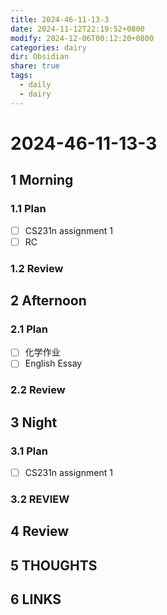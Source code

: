 ```yaml
---
title: 2024-46-11-13-3
date: 2024-11-12T22:19:52+0800
modify: 2024-12-06T00:12:20+0800
categories: dairy
dir: Obsidian
share: true
tags:
  - daily
  - dairy
---
```


# 2024-46-11-13-3

## 1 Morning

### 1.1 Plan

- [ ] CS231n assignment 1
- [ ] RC

### 1.2 Review

## 2 Afternoon

### 2.1 Plan

- [ ] 化学作业
- [ ] English Essay

### 2.2 Review

## 3 Night

### 3.1 Plan

- [ ] CS231n assignment 1

### 3.2 REVIEW

## 4 Review

## 5 THOUGHTS

## 6 LINKS